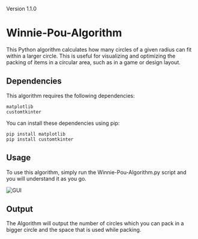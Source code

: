 Version 1.1.0

# Winnie-Pou-Algorithm

This Python algorithm calculates how many circles of a given radius can fit within a larger circle. This is useful for visualizing and optimizing the packing of items in a circular area, such as in a game or design layout.

## Dependencies
This algorithm requires the following dependencies:

    matplotlib
    customtkinter

You can install these dependencies using pip:

    pip install matplotlib
    pip install customtkinter
    
## Usage
To use this algorithm, simply run the Winnie-Pou-Algorithm.py script and you will understand it as you go.

![GUI](https://github.com/affenschlabi00/Winnie-Pou-Algorithm/assets/147348439/e8e9ecda-d6aa-4771-b5c6-d61f821fb26b)

## Output

The Algorithm will output the number of circles which you can pack in a bigger circle and the space that is used while packing.

